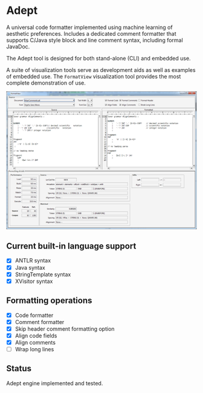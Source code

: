 # Adept

A universal code formatter implemented using machine learning of aesthetic preferences. 
Includes a dedicated comment formatter that supports C/Java style block and line 
comment syntax, including formal JavaDoc. 

The Adept tool is designed for both stand-alone (CLI) and embedded use.

A suite of visualization tools serve as development aids as well as examples of embedded 
use. The `FormatView` visualization tool provides the most complete demonstration 
of use.

![FormatView](FormatView.png)

## Current built-in language support

- [x] ANTLR syntax
- [x] Java syntax
- [x] StringTemplate syntax
- [x] XVisitor syntax

## Formatting operations

- [x] Code formatter
- [x] Comment formatter
- [x] Skip header comment formatting option
- [x] Align code fields
- [x] Align comments
- [ ] Wrap long lines

## Status

Adept engine implemented and tested. 


